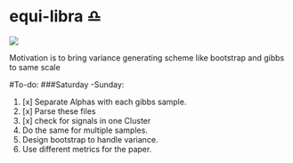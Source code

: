 # equi-libra :libra:
![](http://cdn.astrology-zodiac-signs.com/images/Libra-w.png)<sup id="a1"></sup>

Motivation is to bring variance generating scheme like bootstrap and gibbs to same scale 

#To-do:
###Saturday -Sunday:

1. [x] Separate Alphas with each gibbs sample.
2. [x] Parse these files 
3. [x] check for signals in one Cluster
3. Do the same for multiple samples.
4. Design bootstrap to handle variance.
5. Use different metrics for the paper.
